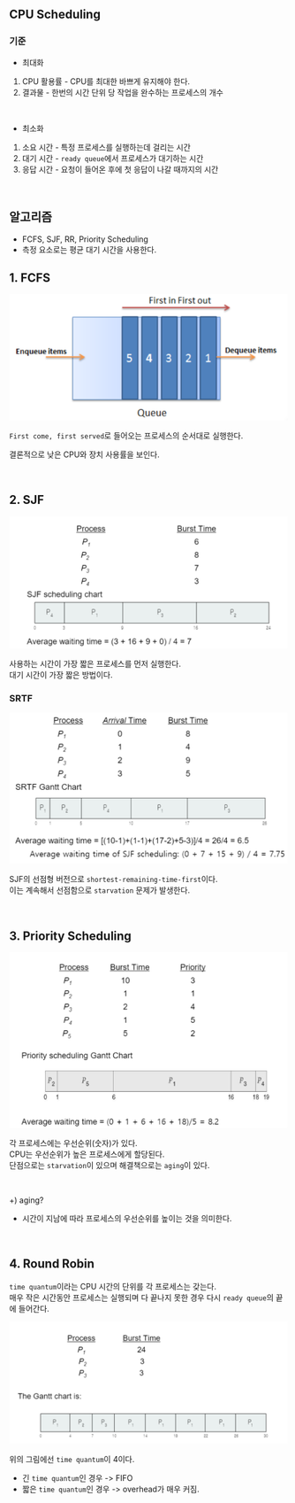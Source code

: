 ## CPU Scheduling

### 기준
* 최대화   
1. CPU 활용률 - CPU를 최대한 바쁘게 유지해야 한다.    
2. 결과물 - 한번의 시간 단위 당 작업을 완수하는 프로세스의 개수   

<br/>

* 최소화   
1. 소요 시간 - 특정 프로세스를 실행하는데 걸리는 시간  
2. 대기 시간 - `ready queue`에서 프로세스가 대기하는 시간   
3. 응답 시간 - 요청이 들어온 후에 첫 응답이 나갈 때까지의 시간  

<br/>

## 알고리즘
- FCFS, SJF, RR, Priority Scheduling  
- 측정 요소로는 평균 대기 시간을 사용한다.  

## 1. FCFS
<img src="../image/fcfs.png">

`First come, first served`로 들어오는 프로세스의 순서대로 실행한다.    

결론적으로 낮은 CPU와 장치 사용률을 보인다.  

<br/>

## 2. SJF  

<img src="../image/sjf.png">

사용하는 시간이 가장 짧은 프로세스를 먼저 실행한다.  
대기 시간이 가장 짧은 방법이다.  

### SRTF
<img src="../image/srtf.png">

SJF의  선점형 버전으로 `shortest-remaining-time-first`이다.  
이는 계속해서 선점함으로 `starvation` 문제가 발생한다.  

<br/>

## 3. Priority Scheduling  

<img src="../image/priority.png">

각 프로세스에는 우선순위(숫자)가 있다.  
CPU는 우선순위가 높은 프로세스에게 할당된다.  
단점으로는 `starvation`이 있으며 해결책으로는 `aging`이 있다.  

<br/>

+) aging?
- 시간이 지남에 따라 프로세스의 우선순위를 높이는 것을 의미한다. 

<br/>

## 4. Round Robin

`time quantum`이라는 CPU 시간의 단위를 각 프로세스는 갖는다.  
매우 작은 시간동안 프로세스는 실행되며 다 끝나지 못한 경우 다시 `ready queue`의 끝에 들어간다.  

<img src="../image/rr.png">

위의 그림에선 `time quantum`이 4이다.  

- 긴 `time quantum`인 경우 -> FIFO
- 짧은 `time quantum`인 경우 -> overhead가 매우 커짐.  
